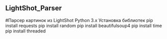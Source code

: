 ## LightShot_Parser
#Парсер картинок из LightShot
Python 3.x
Установка библиотек
pip install requests
pip install random
pip install beautifulsoup4
pip install time
pip install threaded
